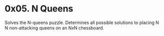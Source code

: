 # 0x05. N Queens

Solves the N-queens puzzle.
Determines all possible solutions to placing N
N non-attacking queens on an NxN chessboard.
